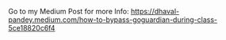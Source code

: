 Go to my Medium Post for more Info:
https://dhaval-pandey.medium.com/how-to-bypass-goguardian-during-class-5ce18820c6f4
